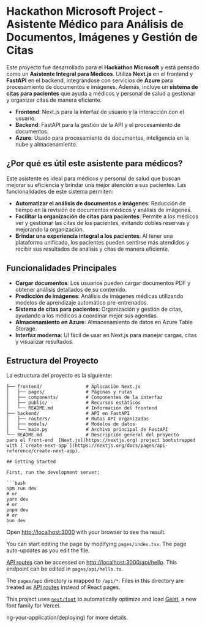 # Hackathon Microsoft Project - Asistente Médico para Análisis de Documentos, Imágenes y Gestión de Citas

Este proyecto fue desarrollado para el **Hackathon Microsoft** y está pensado como un **Asistente Integral para Médicos**. Utiliza **Next.js** en el frontend y **FastAPI** en el backend, integrándose con servicios de **Azure** para procesamiento de documentos e imágenes. Además, incluye un **sistema de citas para pacientes** que ayuda a médicos y personal de salud a gestionar y organizar citas de manera eficiente.

- **Frontend**: Next.js para la interfaz de usuario y la interacción con el usuario.
- **Backend**: FastAPI para la gestión de la API y el procesamiento de documentos.
- **Azure**: Usado para procesamiento de documentos, inteligencia en la nube y almacenamiento.

<!-- Añade una captura de pantalla de la estructura de carpetas -->

## ¿Por qué es útil este asistente para médicos?

Este asistente es ideal para médicos y personal de salud que buscan mejorar su eficiencia y brindar una mejor atención a sus pacientes. Las funcionalidades de este sistema permiten:

- **Automatizar el análisis de documentos e imágenes**: Reducción de tiempo en la revisión de documentos médicos y análisis de imágenes.
- **Facilitar la organización de citas para pacientes**: Permite a los médicos ver y gestionar las citas de los pacientes, evitando dobles reservas y mejorando la organización.
- **Brindar una experiencia integral a los pacientes**: Al tener una plataforma unificada, los pacientes pueden sentirse más atendidos y recibir sus resultados de análisis y citas de manera eficiente.

## Funcionalidades Principales

- **Cargar documentos**: Los usuarios pueden cargar documentos PDF y obtener análisis detallados de su contenido.
- **Predicción de imágenes**: Análisis de imágenes médicas utilizando modelos de aprendizaje automático pre-entrenados.
- **Sistema de citas para pacientes**: Organización y gestión de citas, ayudando a los médicos a coordinar mejor sus agendas.
- **Almacenamiento en Azure**: Almacenamiento de datos en Azure Table Storage.
- **Interfaz moderna**: UI fácil de usar en Next.js para manejar cargas, citas y visualizar resultados.

## Estructura del Proyecto

La estructura del proyecto es la siguiente:

```plaintext
├── frontend/                # Aplicación Next.js
│   ├── pages/               # Páginas y rutas
│   ├── components/          # Componentes de la interfaz
│   ├── public/              # Recursos estáticos
│   └── README.md            # Información del frontend
├── backend/                 # API en FastAPI
│   ├── routers/             # Rutas API organizadas
│   ├── models/              # Modelos de datos
│   └── main.py              # Archivo principal de FastAPI
└── README.md                # Descripción general del proyecto
para el Front-end  [Next.js](https://nextjs.org) project bootstrapped with [`create-next-app`](https://nextjs.org/docs/pages/api-reference/create-next-app).

## Getting Started

First, run the development server:

```bash
npm run dev
# or
yarn dev
# or
pnpm dev
# or
bun dev
```

Open [http://localhost:3000](http://localhost:3000) with your browser to see the result.

You can start editing the page by modifying `pages/index.tsx`. The page auto-updates as you edit the file.

[API routes](https://nextjs.org/docs/pages/building-your-application/routing/api-routes) can be accessed on [http://localhost:3000/api/hello](http://localhost:3000/api/hello). This endpoint can be edited in `pages/api/hello.ts`.

The `pages/api` directory is mapped to `/api/*`. Files in this directory are treated as [API routes](https://nextjs.org/docs/pages/building-your-application/routing/api-routes) instead of React pages.

This project uses [`next/font`](https://nextjs.org/docs/pages/building-your-application/optimizing/fonts) to automatically optimize and load [Geist](https://vercel.com/font), a new font family for Vercel.

ng-your-application/deploying) for more details.

